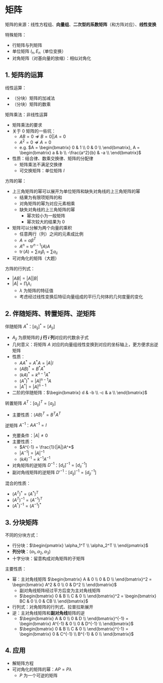 <!-- omit in toc -->
# 矩阵

矩阵的来源：线性方程组、**向量组**、**二次型的系数矩阵**（和方阵对应）、**线性变换**

特殊矩阵：

- 行矩阵与列矩阵
- 单位矩阵 $I_n, E_n$（单位变换）
- 对角矩阵（对基向量的放缩）：相似对角化

## 1. 矩阵的运算

线性运算：

- （分块）矩阵的加减法
- （分块）矩阵的数乘

矩阵乘法：非线性运算

- 矩阵乘法的要求
- 关于 0 矩阵的一些坑：
  - $AB = 0 \nRightarrow B = 0 || A = 0$
  - $A^2 = 0 \nRightarrow A = 0$
  - e.g. $A = \begin{bmatrix}
    0 & 1 \\
    0 & 0 \\
  \end{bmatrix}, A = \begin{bmatrix}
    a & b \\
    -\frac{a^2}{b} & -a \\
  \end{bmatrix}$
- 性质：结合律、数乘交换律、矩阵的分配律
  - 矩阵乘法不满足交换律
  - 可交换矩阵：单位矩阵 $I$

方阵的幂：

- 上三角矩阵的幂可以展开为单位矩阵和缺失对角线的上三角矩阵的幂
  - 结果为有限项矩阵的和
  - 对角矩阵的幂为对应元素相乘
  - 缺失对角线的上三角矩阵的幂
    - 幂次较小为一般矩阵
    - 幂次较大的结果为 0
- 矩阵可以分解为两个向量的乘积
  - 任意两行（列）之间的元素成比例
  - $A = \alpha \beta^T$
  - $A^n = \operatorname{tr}^{n-1}(A)A$
  - $\operatorname{tr}(A) = \sum \alpha_i\beta_i = \sum a_{ii}$
- 可对角化的矩阵（大题）

方阵的行列式：

- $|AB| = |A||B|$
- $|A| = \prod_i \lambda_i$
  - $\lambda$ 为矩阵的特征值
  - 考虑经过线性变换后特征向量组成的平行几何体的几何度量的变化

## 2. 伴随矩阵、转置矩阵、逆矩阵

伴随矩阵 $A^*$：$[a_{ij}]^* = [A_{ji}]$

- $A_{ji}$ 为原矩阵的 **$j$ 行 $i$ 列**对应的代数余子式
- 几何意义：将矩阵 $A$ 对应的向量组线性变换到对应的坐标轴上，更方便求出逆矩阵
- 性质：
  - $AA^* = A^*A = |A|I$
  - $(AB)^* = B^* A^*$
  - $(kA)^* = k^{n-1}A^*$
  - $(A^*)^* = |A|^{n-1}A$
  - $|A^*| = |A|^{n-1}$
- 二阶的伴随矩阵：$\begin{bmatrix}
  d & -b \\
  -c & a \\
\end{bmatrix}$

转置矩阵 $A^T$：$[a_{ij}]^T = [a_{ji}]$

- 主要性质：$(AB)^T = B^T A^T$

逆矩阵 $A^{-1}$：$AA^{-1} = I$

- 充要条件：$|A| \neq 0$
- 主要性质：
  - $A^{-1} = \frac{1}{|A|}A^*$
  - $|A^{-1}| = |A|^{-1}$
  - $(kA)^{-1} = k^{-1}A^{-1}$
- 对角矩阵的逆矩阵 $D^{-1}$：$[d_{ii}]^{-1} = [d_{ii}^{-1}]$
- 副对角线矩阵的逆矩阵 $D'^{-1}$：$[d_{ij}]^{-1} = [d_{ji}^{-1}]$

混合的性质：

- $(A^T)^* = (A^*)^T$
- $(A^T)^{-1} = (A^{-1})^T$
- $(A^*)^{-1} = (A^{-1})^*$

## 3. 分块矩阵

不同的分块方式：

- 行分块：$\begin{pmatrix}
    \alpha_1^T \\
    \alpha_2^T \\
\end{pmatrix}$
- **列分块**：$(\alpha_1, \alpha_2, \alpha_3)$
- 十字分块：留意构成对角矩阵的子矩阵

主要性质：

- 幂：主对角线矩阵 $\begin{bmatrix}
  A & 0 \\
  0 & D \\
\end{bmatrix}^2 = \begin{bmatrix}
  A^2 & 0 \\
  0 & D^2 \\
\end{bmatrix}$
  - 副对角线矩阵经过平方后变为主对角线矩阵
  - $\begin{bmatrix}
    0 & B \\
    C & 0 \\
  \end{bmatrix}^2 = \begin{bmatrix}
    BC & 0 \\
    0 & CB \\
  \end{bmatrix}$
- 行列式：对角矩阵的行列式、拉普拉斯展开
- 逆：主对角线矩阵和**副对角线**矩阵的逆
  - $\begin{bmatrix}
    A & 0 \\
    0 & D \\
  \end{bmatrix}^{-1} = \begin{bmatrix}
    A^{-1} & 0 \\
    0 & D^{-1} \\
  \end{bmatrix}$
  - $\begin{bmatrix}
    0 & B \\
    C & 0 \\
  \end{bmatrix}^{-1} = \begin{bmatrix}
    0 & C^{-1} \\
    B^{-1} & 0 \\
  \end{bmatrix}$

## 4. 应用

- 解矩阵方程
- 可对角化的矩阵的幂：$AP = P \lambda$
  - $P$ 为一个可逆的矩阵
